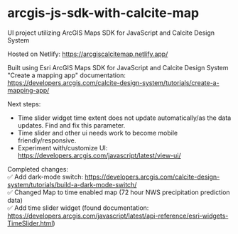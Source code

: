 # arcgis-js-sdk-with-calcite-map
UI project utilizing ArcGIS Maps SDK for JavaScript and Calcite Design System

Hosted on Netlify: https://arcgiscalcitemap.netlify.app/

Built using Esri ArcGIS Maps SDK for JavaScript and Calcite Design System "Create a mapping app" documentation: https://developers.arcgis.com/calcite-design-system/tutorials/create-a-mapping-app/

Next steps:
- Time slider widget time extent does not update automatically/as the data updates. Find and fix this parameter. 
- Time slider and other ui needs work to become mobile friendly/responsive.
- Experiment with/customize UI: https://developers.arcgis.com/javascript/latest/view-ui/

Completed changes: <br>
✅ Add dark-mode switch: https://developers.arcgis.com/calcite-design-system/tutorials/build-a-dark-mode-switch/ <br>
✅ Changed Map to time enabled map (72 hour NWS precipitation prediction data) <br>
✅ Add time slider widget (found documentation: https://developers.arcgis.com/javascript/latest/api-reference/esri-widgets-TimeSlider.html) <br>
